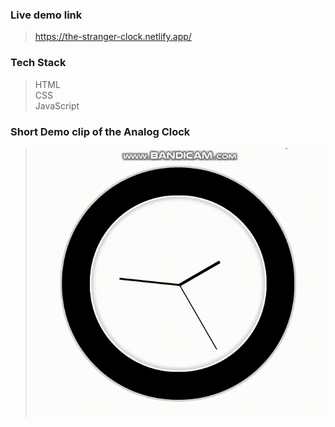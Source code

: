 ### Live demo link<br>
>https://the-stranger-clock.netlify.app/
### Tech Stack<br>
>HTML<br>
>CSS<br>
>JavaScript<br>
### Short Demo clip of the Analog Clock <br>
>![Video Of Clock](./Live_demo.gif)
